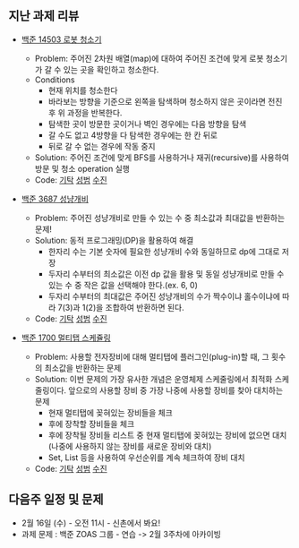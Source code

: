 ## 지난 과제 리뷰

- [백준 14503 로봇 청소기](https://www.acmicpc.net/problem/14503)
  - Problem: 주어진 2차원 배열(map)에 대하여 주어진 조건에 맞게 로봇 청소기가 갈 수 있는 곳을 확인하고 청소한다.
  - Conditions
    - 현재 위치를 청소한다
    - 바라보는 방향을 기준으로 왼쪽을 탐색하며 청소하지 않은 곳이라면 전진 후 위 과정을 반복한다.
    - 탐색한 곳이 방문한 곳이거나 벽인 경우에는 다음 방향을 탐색
    - 갈 수도 없고 4방향을 다 탐색한 경우에는 한 칸 뒤로
    - 뒤로 갈 수 없는 경우에 작동 중지 
  - Solution: 주어진 조건에 맞게 BFS를 사용하거나 재귀(recursive)를 사용하여 방문 및 청소 operation 실행
  - Code: [기탁](https://github.com/gitak/Algorithm_Study/blob/master/BFS/Back14503.java) [성범](https://github.com/KvngSungBum/CodingTest/blob/master/src/BaekJoon3/RobotCleaner_14503.java) [수진](https://github.com/ZenithOfApex/suzan/blob/master/BOJ/%5BBFS%5D14503.py)

- [백준 3687 성냥개비](https://www.acmicpc.net/problem/3687)
  - Problem: 주어진 성냥개비로 만들 수 있는 수 중 최소값과 최대값을 반환하는 문제!
  - Solution: 동적 프로그래밍(DP)을 활용하여 해결
    - 한자리 수는 기본 숫자에 필요한 성냥개비 수와 동일하므로 dp에 그대로 저장
    - 두자리 수부터의 최소값은 이전 dp 값을 활용 및 동일 성냥개비로 만들 수 있는 수 중 작은 값을 선택해야 한다.(ex. 6, 0)
    - 두자리 수부터의 최대값은 주어진 성냥개비의 수가 짝수이냐 홀수이냐에 따라 7(3)과 1(2)을 조합하여 반환하면 된다.
  - Code: [기탁](https://github.com/gitak/Algorithm_Study/blob/master/DP/Back3687.java) [성범](https://github.com/KvngSungBum/CodingTest/blob/master/src/BaekJoon3/Matches_3687.java) [수진](https://github.com/ZenithOfApex/suzan/blob/master/BOJ/%5BDP%5D3687.py)

- [백준 1700 멀티탭 스케쥴링](https://www.acmicpc.net/problem/1700)
  - Problem: 사용할 전자장비에 대해 멀티탭에 플러그인(plug-in)할 때, 그 횟수의 최소값을 반환하는 문제
  - Solution: 이번 문제의 가장 유사한 개념은 운영체제 스케줄링에서 최적화 스케줄링이다. 앞으로의 사용할 장비 중 가장 나중에 사용할 장비를 찾아 대치하는 문제
    -  현재 멀티탭에 꽂혀있는 장비들을 체크
    -  후에 장착할 장비들을 체크
    -  후에 장착될 장비들 리스트 중 현재 멀티탭에 꽂혀있는 장비에 없으면 대치(나중에 사용하지 않는 장비를 새로운 장비와 대치)
    -  Set, List 등을 사용하여 우선순위를 계속 체크하여 장비 대치
  - Code: [기탁](https://github.com/gitak/Algorithm_Study/blob/master/Greedy/Back1700.java) [성범](https://github.com/KvngSungBum/CodingTest/blob/master/src/BaekJoon3/MultitapScheduling_1700.java) [수진](https://github.com/ZenithOfApex/suzan/blob/master/BOJ/%5BGreedy%5D1700.py)

## 다음주 일정 및 문제 

- 2월 16일 (수) - 오전 11시 - 신촌에서 봐요!
- 과제 문제 : 백준 ZOAS 그룹 - 연습 -> 2월 3주차에 아카이빙 

